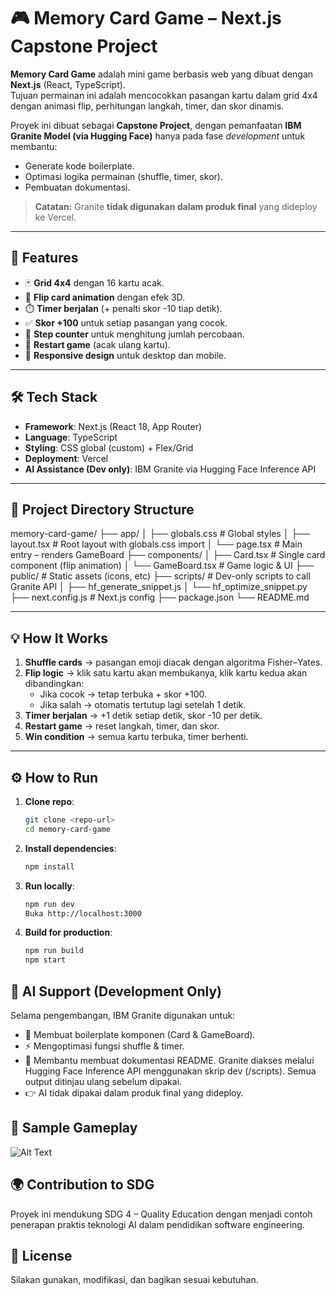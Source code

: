 # 🎮 Memory Card Game – Next.js Capstone Project  

**Memory Card Game** adalah mini game berbasis web yang dibuat dengan **Next.js** (React, TypeScript).  
Tujuan permainan ini adalah mencocokkan pasangan kartu dalam grid 4x4 dengan animasi flip, perhitungan langkah, timer, dan skor dinamis.  

Proyek ini dibuat sebagai **Capstone Project**, dengan pemanfaatan **IBM Granite Model (via Hugging Face)** hanya pada fase *development* untuk membantu:  
- Generate kode boilerplate.  
- Optimasi logika permainan (shuffle, timer, skor).  
- Pembuatan dokumentasi.  

> **Catatan:** Granite **tidak digunakan dalam produk final** yang dideploy ke Vercel.  

---

## 🚀 Features  

- 🃏 **Grid 4x4** dengan 16 kartu acak.  
- 🔄 **Flip card animation** dengan efek 3D.  
- ⏱️ **Timer berjalan** (+ penalti skor -10 tiap detik).  
- ✅ **Skor +100** untuk setiap pasangan yang cocok.  
- 🔢 **Step counter** untuk menghitung jumlah percobaan.  
- 🔁 **Restart game** (acak ulang kartu).  
- 📱 **Responsive design** untuk desktop dan mobile.  

---

## 🛠️ Tech Stack  

- **Framework**: Next.js (React 18, App Router)  
- **Language**: TypeScript  
- **Styling**: CSS global (custom) + Flex/Grid  
- **Deployment**: Vercel  
- **AI Assistance (Dev only)**: IBM Granite via Hugging Face Inference API  

---

## 📁 Project Directory Structure  

memory-card-game/
├── app/
│ ├── globals.css # Global styles
│ ├── layout.tsx # Root layout with globals.css import
│ └── page.tsx # Main entry – renders GameBoard
├── components/
│ ├── Card.tsx # Single card component (flip animation)
│ └── GameBoard.tsx # Game logic & UI
├── public/ # Static assets (icons, etc)
├── scripts/ # Dev-only scripts to call Granite API
│ ├── hf_generate_snippet.js
│ └── hf_optimize_snippet.py
├── next.config.js # Next.js config
├── package.json
└── README.md


---

## 💡 How It Works  

1. **Shuffle cards** → pasangan emoji diacak dengan algoritma Fisher–Yates.  
2. **Flip logic** → klik satu kartu akan membukanya, klik kartu kedua akan dibandingkan:  
   - Jika cocok → tetap terbuka + skor +100.  
   - Jika salah → otomatis tertutup lagi setelah 1 detik.  
3. **Timer berjalan** → +1 detik setiap detik, skor -10 per detik.  
4. **Restart game** → reset langkah, timer, dan skor.  
5. **Win condition** → semua kartu terbuka, timer berhenti.  

---

## ⚙️ How to Run  

1. **Clone repo**:
   ```bash
   git clone <repo-url>
   cd memory-card-game
2. **Install dependencies**:
   ```bash
   npm install
3. **Run locally**:
   ```bash
   npm run dev
   Buka http://localhost:3000
4. **Build for production**:
   ```bash
   npm run build
   npm start

## 🤖 AI Support (Development Only)

Selama pengembangan, IBM Granite digunakan untuk:
- 📝 Membuat boilerplate komponen (Card & GameBoard).
- ⚡ Mengoptimasi fungsi shuffle & timer.
- 📖 Membantu membuat dokumentasi README.
Granite diakses melalui Hugging Face Inference API menggunakan skrip dev (/scripts).
Semua output ditinjau ulang sebelum dipakai.
- 👉 AI tidak dipakai dalam produk final yang dideploy.

## 📸 Sample Gameplay
![Alt Text](public/screenshot-home.png)

## 🌍 Contribution to SDG
Proyek ini mendukung SDG 4 – Quality Education dengan menjadi contoh penerapan praktis teknologi AI dalam pendidikan software engineering.

## 📜 License
Silakan gunakan, modifikasi, dan bagikan sesuai kebutuhan.
